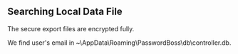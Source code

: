 ## Searching Local Data File

The secure export files are encrypted fully.

We find user's email in ~\AppData\Roaming\PasswordBoss\db\controller.db.